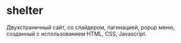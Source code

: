 # shelter

Двухстраничный сайт, со слайдером, пагинацией, popup меню, созданный с использованием HTML, CSS, Javascript.
